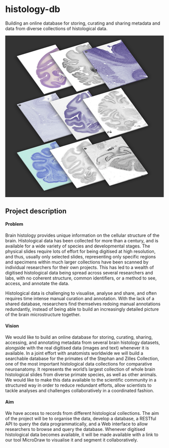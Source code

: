 # histology-db
Building an online database for storing, curating and sharing metadata and data from diverse collections of histological data.  

![](img/histodb.png)

## Project description

#### Problem
Brain histology provides unique information on the cellular structure of the brain. Histological data has been collected for more than a century, and is available for a wide variety of species and developmental stages. The physical slides require lots of effort for being digitised at high resolution, and thus, usually only selected slides, representing only specific regions and specimens within much larger collections have been scanned by individual researchers for their own projects. This has led to a wealth of digitised histological data being spread across several researchers and labs, with no coherent structure, common identifiers, or a method to see, access, and annotate the data.

Histological data is challenging to visualise, analyse and share, and often requires time intense manual curation and annotation. With the lack of a shared database, researchers find themselves redoing manual annotations redundantly, instead of being able to build an increasingly detailed picture of the brain microstructure together.

#### Vision
We would like to build an online database for storing, curating, sharing, accessing, and annotating metadata from several brain histology datasets, alongside with the real digitised data (images and text) whenever it is available. In a joint effort with anatomists worldwide we will build a searchable database for the primates of the Stephan and Zilles Collection, one of the most important histological data collections for comparative neuroanatomy. It represents the world’s largest collection of whole brain histological slides from diverse primate species, as well as other animals. We would like to make this data available to the scientific community in a structured way in order to reduce redundant efforts, allow scientists to tackle analyses and challenges collaboratively in a coordinated fashion.

#### Aim
We have access to records from different histological collections. The aim of the project will be to organise the data, develop a database, a RESTful API to query the data programmatically, and a Web interface to allow researchers to browse and query the database. Whenever digitised histological data becomes available, it will be made available with a link to our tool MicroDraw to visualise it and segment it collaboratively.
